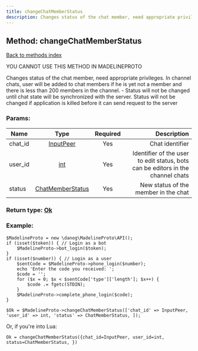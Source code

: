 ```yaml
---
title: changeChatMemberStatus
description: Changes status of the chat member, need appropriate privileges. In channel chats, user will be added to chat members if he is yet not a member and there is less than 200 members in the channel. - Status will not be changed until chat state will be synchronized with the server. Status will not be changed if application is killed before it can send request to the server
---
```

## Method: changeChatMemberStatus  
[Back to methods index](index.md)


YOU CANNOT USE THIS METHOD IN MADELINEPROTO


Changes status of the chat member, need appropriate privileges. In channel chats, user will be added to chat members if he is yet not a member and there is less than 200 members in the channel. - Status will not be changed until chat state will be synchronized with the server. Status will not be changed if application is killed before it can send request to the server

### Params:

| Name     |    Type       | Required | Description |
|----------|:-------------:|:--------:|------------:|
|chat\_id|[InputPeer](../types/InputPeer.md) | Yes|Chat identifier|
|user\_id|[int](../types/int.md) | Yes|Identifier of the user to edit status, bots can be editors in the channel chats|
|status|[ChatMemberStatus](../types/ChatMemberStatus.md) | Yes|New status of the member in the chat|


### Return type: [Ok](../types/Ok.md)

### Example:


```
$MadelineProto = new \danog\MadelineProto\API();
if (isset($token)) { // Login as a bot
    $MadelineProto->bot_login($token);
}
if (isset($number)) { // Login as a user
    $sentCode = $MadelineProto->phone_login($number);
    echo 'Enter the code you received: ';
    $code = '';
    for ($x = 0; $x < $sentCode['type']['length']; $x++) {
        $code .= fgetc(STDIN);
    }
    $MadelineProto->complete_phone_login($code);
}

$Ok = $MadelineProto->changeChatMemberStatus(['chat_id' => InputPeer, 'user_id' => int, 'status' => ChatMemberStatus, ]);
```

Or, if you're into Lua:

```
Ok = changeChatMemberStatus({chat_id=InputPeer, user_id=int, status=ChatMemberStatus, })
```

